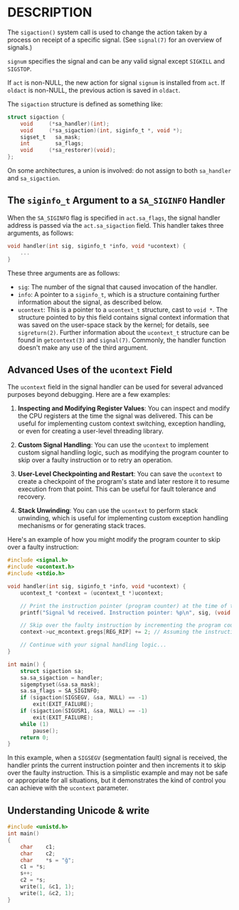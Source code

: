 # DESCRIPTION

The `sigaction()` system call is used to change the action taken by a process on receipt of a specific signal. (See `signal(7)` for an overview of signals.)

`signum` specifies the signal and can be any valid signal except `SIGKILL` and `SIGSTOP`.

If `act` is non-NULL, the new action for signal `signum` is installed from `act`. If `oldact` is non-NULL, the previous action is saved in `oldact`.

The `sigaction` structure is defined as something like:

```c
struct sigaction {
    void     (*sa_handler)(int);
    void     (*sa_sigaction)(int, siginfo_t *, void *);
    sigset_t   sa_mask;
    int        sa_flags;
    void     (*sa_restorer)(void);
};
```

On some architectures, a union is involved: do not assign to both `sa_handler` and `sa_sigaction`.

## The `siginfo_t` Argument to a `SA_SIGINFO` Handler

When the `SA_SIGINFO` flag is specified in `act.sa_flags`, the signal handler address is passed via the `act.sa_sigaction` field. This handler takes three arguments, as follows:

```c
void handler(int sig, siginfo_t *info, void *ucontext) {
    ...
}
```

These three arguments are as follows:

- `sig`: The number of the signal that caused invocation of the handler.
- `info`: A pointer to a `siginfo_t`, which is a structure containing further information about the signal, as described below.
- `ucontext`: This is a pointer to a `ucontext_t` structure, cast to `void *`. The structure pointed to by this field contains signal context information that was saved on the user-space stack by the kernel; for details, see `sigreturn(2)`. Further information about the `ucontext_t` structure can be found in `getcontext(3)` and `signal(7)`. Commonly, the handler function doesn't make any use of the third argument.

## Advanced Uses of the `ucontext` Field

The `ucontext` field in the signal handler can be used for several advanced purposes beyond debugging. Here are a few examples:

1. **Inspecting and Modifying Register Values**:
   You can inspect and modify the CPU registers at the time the signal was delivered. This can be useful for implementing custom context switching, exception handling, or even for creating a user-level threading library.

2. **Custom Signal Handling**:
   You can use the `ucontext` to implement custom signal handling logic, such as modifying the program counter to skip over a faulty instruction or to retry an operation.

3. **User-Level Checkpointing and Restart**:
   You can save the `ucontext` to create a checkpoint of the program's state and later restore it to resume execution from that point. This can be useful for fault tolerance and recovery.

4. **Stack Unwinding**:
   You can use the `ucontext` to perform stack unwinding, which is useful for implementing custom exception handling mechanisms or for generating stack traces.

Here's an example of how you might modify the program counter to skip over a faulty instruction:

```c
#include <signal.h>
#include <ucontext.h>
#include <stdio.h>

void handler(int sig, siginfo_t *info, void *ucontext) {
    ucontext_t *context = (ucontext_t *)ucontext;

    // Print the instruction pointer (program counter) at the time of the signal
    printf("Signal %d received. Instruction pointer: %p\n", sig, (void *)context->uc_mcontext.gregs[REG_RIP]);

    // Skip over the faulty instruction by incrementing the program counter
    context->uc_mcontext.gregs[REG_RIP] += 2; // Assuming the instruction is 2 bytes long

    // Continue with your signal handling logic...
}

int main() {
    struct sigaction sa;
    sa.sa_sigaction = handler;
    sigemptyset(&sa.sa_mask);
    sa.sa_flags = SA_SIGINFO;
    if (sigaction(SIGSEGV, &sa, NULL) == -1)
        exit(EXIT_FAILURE);
    if (sigaction(SIGUSR1, &sa, NULL) == -1)
        exit(EXIT_FAILURE);
    while (1)
        pause();
    return 0;
}
```

In this example, when a `SIGSEGV` (segmentation fault) signal is received, the handler prints the current instruction pointer and then increments it to skip over the faulty instruction. This is a simplistic example and may not be safe or appropriate for all situations, but it demonstrates the kind of control you can achieve with the `ucontext` parameter.

## Understanding Unicode & write

```c
#include <unistd.h>
int main()
{
	char	c1;
	char	c2;
	char	*s = "ğ";
	c1 = *s;
	s++;
	c2 = *s;
	write(1, &c1, 1);
	write(1, &c2, 1);
}
```